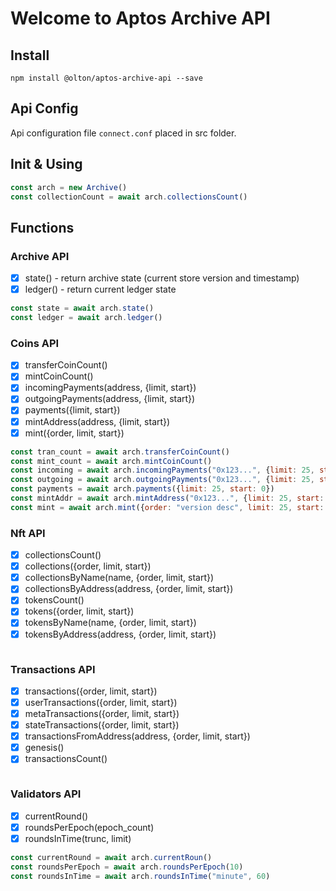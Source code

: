# Welcome to Aptos Archive API

## Install
```shell
npm install @olton/aptos-archive-api --save
```

## Api Config
Api configuration file `connect.conf` placed in src folder. 

## Init & Using
```javascript
const arch = new Archive()
const collectionCount = await arch.collectionsCount()
```

## Functions
### Archive API
- [x] state() - return archive state (current store version and timestamp)
- [x] ledger() - return current ledger state
```javascript
const state = await arch.state()
const ledger = await arch.ledger()
```


### Coins API
- [x] transferCoinCount()
- [x] mintCoinCount()
- [x] incomingPayments(address, {limit, start})
- [x] outgoingPayments(address, {limit, start})
- [x] payments({limit, start})
- [x] mintAddress(address, {limit, start})
- [x] mint({order, limit, start})
```javascript
const tran_count = await arch.transferCoinCount()
const mint_count = await arch.mintCoinCount()
const incoming = await arch.incomingPayments("0x123...", {limit: 25, start: 0})
const outgoing = await arch.outgoingPayments("0x123...", {limit: 25, start: 0})
const payments = await arch.payments({limit: 25, start: 0})
const mintAddr = await arch.mintAddress("0x123...", {limit: 25, start: 0})
const mint = await arch.mint({order: "version desc", limit: 25, start: 0})
```

### Nft API
- [x] collectionsCount()
- [x] collections({order, limit, start})
- [x] collectionsByName(name, {order, limit, start})
- [x] collectionsByAddress(address, {order, limit, start})
- [x] tokensCount()
- [x] tokens({order, limit, start})
- [x] tokensByName(name, {order, limit, start})
- [x] tokensByAddress(address, {order, limit, start})
```javascript

```
### Transactions API
- [x] transactions({order, limit, start})
- [x] userTransactions({order, limit, start})
- [x] metaTransactions({order, limit, start})
- [x] stateTransactions({order, limit, start})
- [x] transactionsFromAddress(address, {order, limit, start})
- [x] genesis()
- [x] transactionsCount()
```javascript

```
### Validators API
- [x] currentRound()
- [x] roundsPerEpoch(epoch_count)
- [x] roundsInTime(trunc, limit)
```javascript
const currentRound = await arch.currentRoun()
const roundsPerEpoch = await arch.roundsPerEpoch(10)
const roundsInTime = await arch.roundsInTime("minute", 60)
```